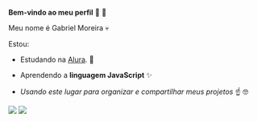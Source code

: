 **Bem-vindo ao meu perfil** 🤡 🐰

Meu nome é Gabriel Moreira 💀

Estou:
- Estudando na [Alura](https://www.alura.com.br). 👾

- Aprendendo a **linguagem JavaScript** ✨

- _Usando este lugar para organizar e compartilhar meus projetos_ ☝️ 🤓

![](https://media1.tenor.com/m/LHBdlduUFPsAAAAC/bunny-bnuuy.gif)
![](https://media1.tenor.com/m/7Pyw0W04GEAAAAAC/bunny-rabbit.gif)
